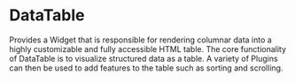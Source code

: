 DataTable
=========

Provides a Widget that is responsible for rendering columnar data into a highly customizable and fully accessible HTML table. The core functionality of DataTable is to visualize structured data as a table. A variety of Plugins can then be used to add features to the table such as sorting and scrolling.
